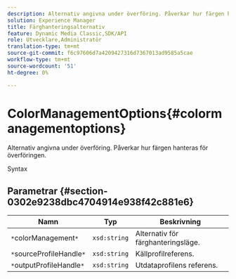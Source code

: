 ```yaml
---
description: Alternativ angivna under överföring. Påverkar hur färgen hanteras för överföringen.
solution: Experience Manager
title: Färghanteringsalternativ
feature: Dynamic Media Classic,SDK/API
role: Utvecklare,Administratör
translation-type: tm+mt
source-git-commit: f6c97606d7a4209427316d7367013ad9585a5cae
workflow-type: tm+mt
source-wordcount: '51'
ht-degree: 0%

---
```



# ColorManagementOptions{#colormanagementoptions}

Alternativ angivna under överföring. Påverkar hur färgen hanteras för överföringen.

Syntax

## Parametrar {#section-0302e9238dbc4704914e938f42c881e6}

| Namn | Typ | Beskrivning |
|---|---|---|
| `*`colorManagement`*` | `xsd:string` | Alternativ för färghanteringsläge. |
| `*`sourceProfileHandle`*` | `xsd:string` | Källprofilreferens. |
| `*`outputProfileHandle`*` | `xsd:string` | Utdataprofilens referens. |

